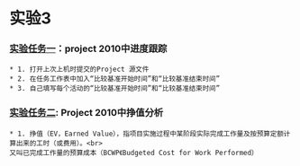 # 实验3
### [实验任务一](https://github.com/MaoSonglin/--3)：project 2010中进度跟踪
	* 1. 打开上次上机时提交的Project 源文件
	* 2. 在任务工作表中加入“比较基准开始时间”和“比较基准结束时间”
	* 3. 自己填写每个活动的“比较基准开始时间”和“比较基准结束时间”
### [实验任务二](https://github.com/MaoSonglin/--3): Project 2010中挣值分析
	* 1. 挣值（EV，Earned Value），指项目实施过程中某阶段实际完成工作量及按预算定额计算出来的工时（或费用）。<br>
	又叫已完成工作量的预算成本（BCWP《Budgeted Cost for Work Performed）
	
